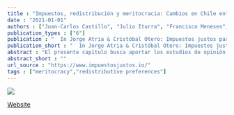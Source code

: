```yaml
---
title : "Impuestos, redistribución y meritocracia: Cambios en Chile entre 1999 y 2019"
date : "2021-01-01"
authors : ["Juan-Carlos Castillo", "Julio Iturra", "Francisco Meneses", "Valentina Andrade"]
publication_types : ["6"]
publication : "  In Jorge Atria & Cristóbal Otero: Impuestos justos para el Chile que viene 100--126 . México: Fondo de Cultura Económica. ISBN: 978-956-289-241-4"
publication_short : "  In Jorge Atria & Cristóbal Otero: Impuestos justos para el Chile que viene 100--126 . México: Fondo de Cultura Económica. ISBN: 978-956-289-241-4"
abstract : "El presente capítulo busca aportar los estudios de opinión pública sobre los impuestos, exponiendo el cambio de las preferencias y percepciones de los chilenos frente a la tributación progresiva. Desde el marco interpretativo de la economía moral, centrada en las normas culturales, se puede esperar que las opiniones de los ciudadanos frente a los impuestos progresivos se vean asociadas a sus creencias sobre el rol del estado, sus preferencias sobre el acceso igualitario a servicios sociales y sus creencias meritocráticas. Los resultados indican que, si bien las preferencias por impuestos progresivos son mayoritarias, han disminuido desde el año 1999 hasta la fecha, contrastando con un aumento en la crítica a la desigualdad. Se concluye que las diferencias esperables en opiniones sobre los impuestos según nivel socioeconómico, posición política y creencias meritocráticas no poseen asidero en el caso chileno. Más aún, se observa una tendencia al consenso entre distintas posiciones sobre la necesidad de una política tributaria más progresiva."
abstract_short : ""
url_source : "https://www.impuestosjustos.io/"
tags : ["meritocracy","redistributive preferences"]
---
```

![](/images/impuestos-justos.jpg)

[Website](https://www.impuestosjustos.io/)
